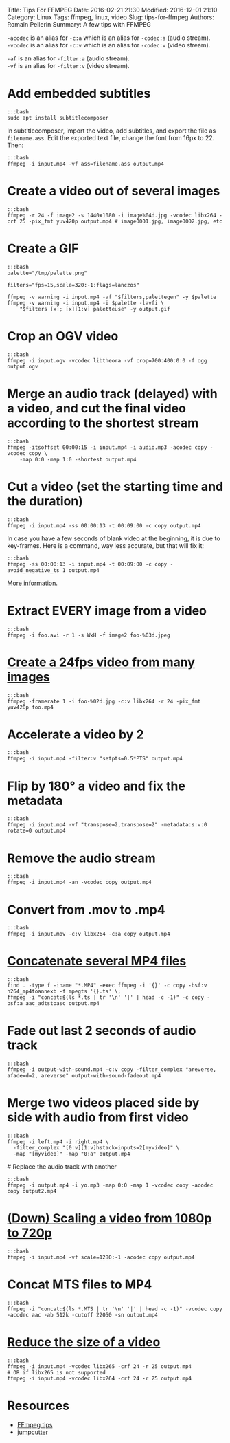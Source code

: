 Title: Tips For FFMPEG
Date: 2016-02-21 21:30
Modified: 2016-12-01 21:10
Category: Linux
Tags: ffmpeg, linux, video
Slug: tips-for-ffmpeg
Authors: Romain Pellerin
Summary: A few tips with FFMPEG

`-acodec` is an alias for `-c:a` which is an alias for `-codec:a` (audio stream).  
`-vcodec` is an alias for `-c:v` which is an alias for `-codec:v` (video stream).

`-af` is an alias for `-filter:a` (audio stream).  
`-vf` is an alias for `-filter:v` (video stream).

# Add embedded subtitles

    :::bash
    sudo apt install subtitlecomposer

In subtitlecomposer, import the video, add subtitles, and export the file as `filename.ass`. Edit the exported text file, change the font from 16px to 22. Then:

    :::bash
    ffmpeg -i input.mp4 -vf ass=filename.ass output.mp4

# Create a video out of several images

    :::bash
    ffmpeg -r 24 -f image2 -s 1440x1080 -i image%04d.jpg -vcodec libx264 -crf 25 -pix_fmt yuv420p output.mp4 # image0001.jpg, image0002.jpg, etc

# Create a GIF

    :::bash
    palette="/tmp/palette.png"

    filters="fps=15,scale=320:-1:flags=lanczos"

    ffmpeg -v warning -i input.mp4 -vf "$filters,palettegen" -y $palette
    ffmpeg -v warning -i input.mp4 -i $palette -lavfi \
        "$filters [x]; [x][1:v] paletteuse" -y output.gif

# Crop an OGV video

    :::bash
    ffmpeg -i input.ogv -vcodec libtheora -vf crop=700:400:0:0 -f ogg output.ogv

# Merge an audio track (delayed) with a video, and cut the final video according to the shortest stream

    :::bash
    ffmpeg -itsoffset 00:00:15 -i input.mp4 -i audio.mp3 -acodec copy -vcodec copy \
        -map 0:0 -map 1:0 -shortest output.mp4

# Cut a video (set the starting time and the duration)

    :::bash
    ffmpeg -i input.mp4 -ss 00:00:13 -t 00:09:00 -c copy output.mp4

In case you have a few seconds of blank video at the beginning, it is due to key-frames. Here is a command, way less accurate, but that will fix it:

    :::bash
    ffmpeg -ss 00:00:13 -i input.mp4 -t 00:09:00 -c copy -avoid_negative_ts 1 output.mp4

[More information](https://trac.ffmpeg.org/wiki/Seeking).

# Extract EVERY image from a video

    :::bash
    ffmpeg -i foo.avi -r 1 -s WxH -f image2 foo-%03d.jpeg

# [Create a 24fps video from many images](http://trac.ffmpeg.org/wiki/Create%20a%20video%20slideshow%20from%20images)

    :::bash
    ffmpeg -framerate 1 -i foo-%02d.jpg -c:v libx264 -r 24 -pix_fmt yuv420p foo.mp4

# Accelerate a video by 2

    :::bash
    ffmpeg -i input.mp4 -filter:v "setpts=0.5*PTS" output.mp4

# Flip by 180° a video and fix the metadata

    :::bash
    ffmpeg -i input.mp4 -vf "transpose=2,transpose=2" -metadata:s:v:0 rotate=0 output.mp4

# Remove the audio stream

    :::bash
    ffmpeg -i input.mp4 -an -vcodec copy output.mp4

# Convert from .mov to .mp4

    :::bash
    ffmpeg -i input.mov -c:v libx264 -c:a copy output.mp4

# [Concatenate several MP4 files](https://trac.ffmpeg.org/wiki/Concatenate)

    :::bash
    find . -type f -iname "*.MP4" -exec ffmpeg -i '{}' -c copy -bsf:v h264_mp4toannexb -f mpegts '{}.ts' \;
    ffmpeg -i "concat:$(ls *.ts | tr '\n' '|' | head -c -1)" -c copy -bsf:a aac_adtstoasc output.mp4

# Fade out last 2 seconds of audio track

    :::bash
    ffmpeg -i output-with-sound.mp4 -c:v copy -filter_complex "areverse, afade=d=2, areverse" output-with-sound-fadeout.mp4

# Merge two videos placed side by side with audio from first video

    :::bash
    ffmpeg -i left.mp4 -i right.mp4 \
      -filter_complex "[0:v][1:v]hstack=inputs=2[myvideo]" \
      -map "[myvideo]" -map "0:a" output.mp4

# Replace the audio track with another

    :::bash
    ffmpeg -i output.mp4 -i yo.mp3 -map 0:0 -map 1 -vcodec copy -acodec copy output2.mp4

# [(Down) Scaling a video from 1080p to 720p](https://trac.ffmpeg.org/wiki/Scaling%20(resizing)%20with%20ffmpeg)

    :::bash
    ffmpeg -i input.mp4 -vf scale=1280:-1 -acodec copy output.mp4

# Concat MTS files to MP4

    :::bash
    ffmpeg -i "concat:$(ls *.MTS | tr '\n' '|' | head -c -1)" -vcodec copy -acodec aac -ab 512k -cutoff 22050 -sn output.mp4

# [Reduce the size of a video](https://unix.stackexchange.com/a/337359/194594)

    :::bash
    ffmpeg -i input.mp4 -vcodec libx265 -crf 24 -r 25 output.mp4
    # OR if libx265 is not supported
    ffmpeg -i input.mp4 -vcodec libx264 -crf 24 -r 25 output.mp4

# Resources

- [FFmpeg tips](https://ehret.me/ffmpeg-tips/)
- [jumpcutter](https://github.com/carykh/jumpcutter)

